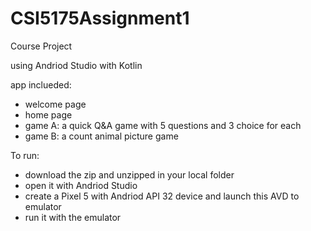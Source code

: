 # CSI5175Assignment1
Course Project

using Andriod Studio with Kotlin

app inclueded:
- welcome page
- home page
- game A: a quick Q&A game with 5 questions and 3 choice for each
- game B: a count animal picture game

To run:
- download the zip and unzipped in your local folder
- open it with Andriod Studio
- create a Pixel 5 with Andriod API 32 device and launch this AVD to emulator
- run it with the emulator
